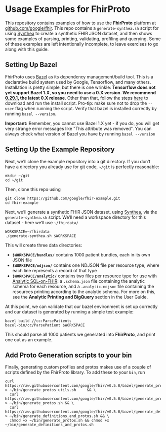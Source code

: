 
# Usage Examples for FhirProto
This repository contains examples of how to use the __FhirProto__ platform at [github.com/google/fhir](github.com/google/fhir). This repo contains a `generate-synthea.sh` script for using [Synthea](https://github.com/synthetichealth/synthea) to create a synthetic FHIR JSON dataset, and then shows some examples of parsing, printing, validating, profiling and querying. Some of these examples are left intentionally incomplete, to leave exercises to go along with this guide.
## Setting Up Bazel

FhirProto uses [Bazel](https://bazel.build/) as its dependency management/build tool. This is a declarative build system used by Google, Tensorflow, and many others. Installation is pretty simple, but there is one wrinkle: __Tensorflow does not yet support Bazel 1.X, so you need to use a 0.X version.  We recommend [0.29.1](https://github.com/bazelbuild/bazel/releases/tag/0.29.1), the latest 0.X release__.  Other than that, follow the steps [here](https://docs.bazel.build/versions/master/install.html) to download and run the install script. Pro-tip: make sure not to drop the `--user` flag when running the script.  Verify that bazel is installed correctly by running `bazel --version`.

__Important:__ Remember, you cannot use Bazel 1.X yet - if you do, you will get very strange error messages like "This attribute was removed".  You can always check what version of Bazel you have by running `bazel --version`
## Setting Up the Example Repository

Next, we’ll clone the example repository into a git directory. If you don’t have a directory you already use for git code, `~/git` is perfectly reasonable:
```
mkdir ~/git
cd ~/git
```
Then, clone this repo using

```
git clone https://github.com/google/fhir-example.git
cd fhir-example
```

Next, we’ll generate a synthetic FHIR JSON dataset, using [Synthea](https://github.com/synthetichealth/synthea), via the `generate-synthea.sh` script. We’ll need a workspace directory for this dataset - here we’ll use `~/fhirdata/`

```
WORKSPACE=~/fhirdata
./generate-synthea.sh $WORKSPACE
```
This will create three data directories:

-   __`$WORKSPACE/bundles/`__ contains 1000 patient bundles, each in its own JSON file
-   __`$WORKSPACE/ndjson/`__ contains one NDJSON file per resource type, where each line represents a record of that type
-   __`$WORKSPACE/analytic/`__ contains two files per resource type for use with [Analytic SQL-on-FHIR](https://github.com/FHIR/sql-on-fhir/blob/master/sql-on-fhir.md): a `.schema.json` file containing the analytic schema for each resource, and a `.analytic.ndjson` file containing the resources printing according to the analytic schema. For more on this, see the __Analytic Printing and BigQuery__ section in the User Guide.

At this point, we can validate that our bazel environment is set up correctly and our dataset is generated by running a simple test example:
```
bazel build //cc:ParsePatients
bazel-bin/cc/ParsePatient $WORKSPACE
```

This should parse all 1000 patients we generated into __FhirProto__, and print one out as an example.
## Add Proto Generation scripts to your bin
Finally, generating custom profiles and protos makes use of a couple of scripts defined by the FhirProto library. To add these to your `bin`, run
```
curl https://raw.githubusercontent.com/google/fhir/v0.5.0/bazel/generate_protos_utils.sh > ~/bin/generate_protos_utils.sh     && \
  curl https://raw.githubusercontent.com/google/fhir/v0.5.0/bazel/generate_protos.sh > ~/bin/generate_protos.sh && \
  curl https://raw.githubusercontent.com/google/fhir/v0.5.0/bazel/generate_definitions_and_protos.sh > ~/bin/generate_definitions_and_protos.sh && \
  chmod +x ~/bin/generate_protos.sh && chmod +x ~/bin/generate_definitions_and_protos.sh
```
